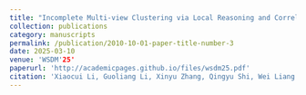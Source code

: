 ```yaml
---
title: "Incomplete Multi-view Clustering via Local Reasoning and Correlation Analysis"
collection: publications
category: manuscripts
permalink: /publication/2010-10-01-paper-title-number-3
date: 2025-03-10
venue: 'WSDM'25'
paperurl: 'http://academicpages.github.io/files/wsdm25.pdf'
citation: 'Xiaocui Li, Guoliang Li, Xinyu Zhang, Qingyu Shi, Wei Liang. In Proceedings of the 18th ACM International Conference on Web Search and Data Mining (WSDM '25), Hannover, Germany.'
---
```



